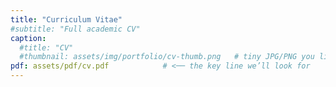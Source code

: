 ```yaml
---
title: "Curriculum Vitae"
#subtitle: "Full academic CV"
caption:
  #title: "CV"
  #thumbnail: assets/img/portfolio/cv-thumb.png   # tiny JPG/PNG you like
pdf: assets/pdf/cv.pdf            # <── the key line we’ll look for
---
```

<!-- leave body blank or add a short blurb -->

